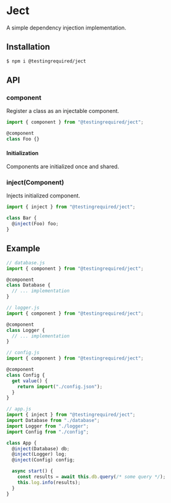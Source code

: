 # Ject

A simple dependency injection implementation.

## Installation

```bash
$ npm i @testingrequired/ject
```

## API

### component

Register a class as an injectable component.

```javascript
import { component } from "@testingrequired/ject";

@component
class Foo {}
```

#### Initialization

Components are initialized once and shared.

### inject(Component)

Injects initialized component.

```javascript
import { inject } from "@testingrequired/ject";

class Bar {
  @inject(Foo) foo;
}
```

## Example

```javascript
// database.js
import { component } from "@testingrequired/ject";

@component
class Database {
  // ... implementation
}

// logger.js
import { component } from "@testingrequired/ject";

@component
class Logger {
  // ... implementation
}

// config.js
import { component } from "@testingrequired/ject";

@component
class Config {
  get value() {
    return import("./config.json");
  }
}

// app.js
import { inject } from "@testingrequired/ject";
import Database from "./database";
import Logger from "./logger";
import Config from "./config";

class App {
  @inject(Database) db;
  @inject(Logger) log;
  @inject(Config) config;

  async start() {
    const results = await this.db.query(/* some query */);
    this.log.info(results);
  }
}
```

